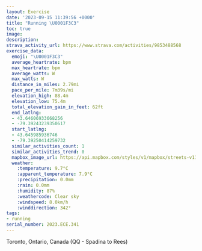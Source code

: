 ```yaml
---
layout: Exercise
date: '2023-09-15 11:39:56 +0000'
title: "Running \U0001F3C3"
toc: true
image:
description:
strava_activity_url: https://www.strava.com/activities/9853488568
exercise_data:
  emoji: "\U0001F3C3"
  average_heartrate: bpm
  max_heartrate: bpm
  average_watts: W
  max_watts: W
  distance_in_miles: 2.79mi
  pace_per_mile: 7m39s/mi
  elevation_high: 88.4m
  elevation_low: 75.4m
  total_elevation_gain_in_feet: 62ft
  end_latlng:
  - 43.64606933668256
  - -79.39243239350617
  start_latlng:
  - 43.645985936746
  - -79.39250414259732
  similar_activities_count: 1
  similar_activities_trend: 0
  mapbox_image_url: https://api.mapbox.com/styles/v1/mapbox/streets-v11/static/path-5+787af2-1.0(odkiGbtqcNnFiBz%40%5D~Bs%40hCs%40VKDIfA_%40~%40a%40%7C%40Y%60Ba%40F%40HZJ%40p%40%5D%60Bk%40xAw%40ZMVEFG%40EAOKa%40QeA%5D%7DCYoAIgA_%40%7BCEk%40%5BwBAs%40Ii%40A%5D%40OFMZYbAYvAUNKFUKoAEkAHtACTKHKBaATI%3FIEa%40y%40I%7D%40M%7B%40ISGGKAm%40NM%3FICMSKc%40YgB%5D%7DCIsA%5D_CKaBC%7D%40Ew%40e%40yDQcAUu%40Im%40WZELNv%40LzALv%40f%40fGPpANbBj%40nEh%40~F%5CbDDlAPjBt%40lEl%40rCRhBX%60BPlBZxBDp%40%3FNELEBo%40LQFWPe%40No%40Hs%40d%40g%40FKGOAc%40JcF~Ag%40JcA%5E%7BA%60%40gEzAi%40NsAf%40u%40Po%40X),pin-s-s+e5b22e(-79.3941,43.64376),pin-s-f+89ae00(-79.39416000000001,43.643879999999996)/auto/800x800?access_token=pk.eyJ1Ijoiam9zaGJlY2ttYW4iLCJhIjoiY205eWR2aDd1MWZ6djJrbXc4a3M0bWZleiJ9.XiG9OWkNcZk2QzjJbxLB4A
  weather:
    :temperature: 9.7°C
    :apparent_temperature: 7.9°C
    :precipitation: 0.0mm
    :rain: 0.0mm
    :humidity: 87%
    :weathercode: Clear sky
    :windspeed: 8.0km/h
    :winddirection: 342°
tags:
- running
serial_number: 2023.ECE.341
---
```

Toronto, Ontario, Canada (QQ - Spadina to Rees)
